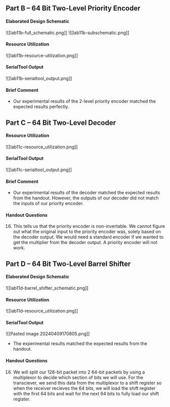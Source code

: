 ## Part B – 64 Bit Two-Level Priority Encoder
#### Elaborated Design Schematic
![[lab11b-full_schematic.png]]
![[lab11b-subschematic.png]]
#### Resource Utilization
![[lab11b-resource-utilization.png]]
#### SerialTool Output
![[lab11b-serialtool_output.png]]
#### Brief Comment
- Our experimental results of the 2-level priority encoder matched the expected results perfectly.
## Part C – 64 Bit Two-Level Decoder
#### Resource Utilization
![[lab11c-resource_utilization.png]]
#### SerialTool Output
![[lab11c-serialtool_output.png]]
#### Brief Comment
- Our experimental results of the decoder matched the expected results from the handout. However, the outputs of our decoder did not match the inputs of our priority encoder.
#### Handout Questions
16. This tells us that the priority encoder is non-invertable. We cannot figure out what the original input to the priority encoder was, solely based on the decoder output. We would need a standard encoder if we wanted to get the multiplier from the decoder output. A priority encoder will not work.
## Part D – 64 Bit Two-Level Barrel Shifter
#### Elaborated Design Schematic
![[lab11d-barrel_shifter_schematic.png]]
#### Resource Utilization
![[lab11d-resource_utilization.png]]
#### SerialTool Output
![[Pasted image 20240409170805.png]]
- The experimental results matched the expected results from the handout.
#### Handout Questions
16. We will split our 128-bit packet into 2 64-bit packets by using a multiplexor to decide which section of bits we will use. For the transciever, we send this data from the multiplexor to a shift register so when the receiver recieves the 64 bits, we will load the shift register with the first 64 bits and wait for the next 64 bits to fully load our shift register.